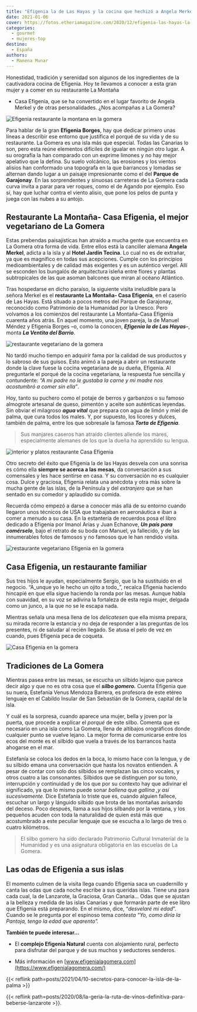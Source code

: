```yaml
---
title: "Efigenia la de Las Hayas y la cocina que hechizó a Angela Merkel en La Gomera"
date: 2021-01-06
cover: https://fotos.etheriamagazine.com/2020/12/efigenia-las-hayas-la-gomera.jpg
categories: 
  - gourmet
  - mujeres-top
destino: 
  - España
authors: 
  - Manena Munar
---
```


Honestidad, tradición y serenidad son algunos de los ingredientes de la cautivadora 
cocina de Efigenia. Hoy te llevamos a conocer a esta gran mujer y a comer en su 
restaurante La Montaña 

- Casa Efigenia, que se ha convertido en el lugar favorito de Angela Merkel y de otras 
personalidades. ¿Nos acompañas a La Gomera? 

![Efigenia restaurante la montana en la gomera](https://fotos.etheriamagazine.com/2020/12/efigenia-las-hayas-la-gomera.jpg "Efigenia Borges, fundadora del © restaurante La Montaña - Casa Efigenia.")

Para hablar de la gran **Efigenia Borges**, hay que dedicar primero unas líneas a 
describir ese entorno que justifica el porqué de su vida y de su restaurante. La Gomera 
es una isla más que especial. Todas las Canarias lo son, pero esta reúne elementos 
difíciles de igualar en ningún otro lugar. A su orografía la han comparado con un 
exprime limones y no hay mejor apelativo que la defina. Su suelo volcánico, las 
erosiones y los vientos alisios han conformado una topografa en la que barrancos y 
lomadas se alternan dando lugar a un paisaje impresionante como el del **Parque de 
Garajonay**. En las sorprendentes y sinuosas carreteras de La Gomera cada curva invita a 
parar para ver roques, como el de Agando por ejemplo. Eso sí, hay que luchar contra el 
viento alisio, que pone los pelos de punta y juega con las nubes a su antojo. 

## Restaurante La Montaña- Casa Efigenia, el mejor vegetariano de La Gomera

Estas prebendas paisajísticas han atraído a mucha gente que encuentra en La Gomera otra 
forma de vida. Entre ellos está la canciller alemana **Angela Merkel**, adicta a la isla 
y al **Hotel Jardín Tecina**. Lo cual no es de extrañar, ya que es magnífico en todas 
sus acepciones. Cumple con los principios medioambientales y de calidad más exigentes y 
es un auténtico vergel. Allí se esconden los bungalós de arquitectura isleña entre 
flores y plantas subtropicales de las que asoman balcones que miran al océano Atlántico. 

Tras hospedarse en dicho paraíso, la siguiente visita ineludible para la señora Merkel 
es el **restaurante La Montaña- Casa Efigenia**, en el caserío de Las Hayas. Está 
situado a pocos metros del Parque de Garajonay, reconocido como Patrimonio de la 
Humanidad por la Unesco. Pero volvamos a los comienzos del restaurante La Montaña-Casa 
Efigenia cuarenta años atrás. En aquel momento, una joven pareja, la de Manuel Méndez y 
Efigenia Borges –o, como la conocen, **_Efigenia la de Las Hayas_**–, monta **_La 
Ventita del Barrio_**. 

![restaurante vegetariano de la gomera](https://fotos.etheriamagazine.com/2020/12/restaurante-vegetariano-la-gomera.jpg "Platos vegetarianos del © restaurante La Montaña- Casa Efigenia.")

No tardó mucho tiempo en adquirir fama por la calidad de sus productos y lo sabroso de 
sus guisos. Esto animó a la pareja a abrir un restaurante donde la clave fuese la cocina 
vegetariana de su dueña, Efigenia. Al preguntarle el porqué de la cocina vegetariana, la 
respuesta fue sencilla y contundente: _“A mi padre no le gustaba la carne y mi madre nos 
acostumbró a comer sin ella”_. 

Hoy, tanto su puchero como el potaje de berros y garbanzos o su famoso almogrote 
artesanal de queso, pimentón y aceite son auténticas leyendas. Sin obviar el milagroso 
**_agua vital_** que prepara con agua de limón y miel de palma, que cura todos los 
males. Y, por supuesto, los licores y dulces, también de palma, entre los que sobresale 
la famosa **_Torta de Efigenia_**. 

> Sus manjares caseros han atraído clientes allende los mares, especialmente alemanes de 
> los que la dueña ha aprendido su lengua. 

![interior y platos restaurante Casa Efigenia](https://fotos.etheriamagazine.com/2020/12/interior-restaurante-efigenia.jpg "Interior del © restaurante La Montaña Casa Efigenia y algunos platos vegetarianos.")

Otro secreto del éxito que Efigenia la de las Hayas desvela con una sonrisa es cómo ella 
**siempre se acerca a las mesas**, da conversación a sus comensales y les hace sentirse 
en casa. Y su conversación no es cualquier cosa. Dulce y graciosa, Efigenia relata una 
anécdota y otra más sobre la mucha gente de las islas, de la Península y del 
_extranjero_ que se han sentado en su comedor y aplaudido su comida. 

Recuerda cómo empezó a darse a conocer más allá de su entorno cuando llegaron unos 
técnicos de USA que trabajaban en aeronáutica e iban a comer a menudo a su casa. En la 
estantería de recuerdos posa el libro dedicado a Efigenia por Imanol Arias y Juan 
Echanove, **_Un país para comérselo_**, bajo el retrato de su boda con Manuel, ya 
fallecido, y de las innumerables fotos de famosos y no famosos que le han rendido 
visita. 

![restaurante vegetariano Efigenia en la gomera](https://fotos.etheriamagazine.com/2020/12/efigenia-restaurante-la-gomera.jpg "© Efigenia Borges, más conocida como Efigenia la de Las Hayas.")

## Casa Efigenia, un restaurante familiar

Sus tres hijos le ayudan, especialmente Sergio, que la ha sustituido en el negocio. 
“A_unque yo le hecho un ojito a todo_”, recalca Efigenia haciendo hincapié en que ella 
sigue haciendo la ronda por las mesas. Aunque habla con suavidad, en su voz se adivina 
la fortaleza de esta regia mujer, delgada como un junco, a la que no se le escapa nada. 

Mientras señala una mesa llena de los _delicatesen_ que ella misma prepara, su mirada 
recorre la estancia y no deja de responder a las preguntas de los presentes, ni de 
saludar al recién llegado. Se atusa el pelo de vez en cuando, pues Efigenia peca de 
coqueta. 

![Casa Efigenia en la gomera](https://fotos.etheriamagazine.com/2020/12/platos-vegetarianos-casa-efigenia.jpg "Los platos vegetarianos de Efigenia han conquistado a personalidades de todo el mundo.")

## Tradiciones de La Gomera

Mientras pasea entre las mesas, se escucha un silbido lejano que parece decir algo y que 
no es otra cosa que el **_silbo gomero._** Cuenta Efigenia que su nuera, Estefanía Venus 
Mendoza Barrera, es profesora de este etéreo lenguaje en el Cabildo Insular de San 
Sebastián de la Gomera, capital de la isla. 

Y cuál es la sorpresa, cuando aparece una mujer, bella y joven por la puerta, que 
procede a explicar el _porqué_ de este silbo. Comenta que es necesario en una isla como 
La Gomera, llena de altibajos orográficos donde cualquier punto se vuelve lejano. La 
mejor forma de comunicarse entre los ecos del monte es el silbido que vuela a través de 
los barrancos hasta ahogarse en el mar. 

Estefanía se coloca los dedos en la boca, lo mismo hace con la lengua, y de su silbido 
emana una conversación que hasta los novatos entienden. A pesar de contar con solo dos 
silbidos se remplazan las cinco vocales, y otros cuatro a las consonantes. Silbidos que 
se distinguen por su tono, interrupción y continuidad y de los que por su contexto hay 
que adivinar el significado, ya que lo mismo puede sonar _ballena_ que _gallina ,_y así 
sucesivamente_._ Dice Estefanía lo triste que es, cuando alguien fallece, escuchar un 
largo y lánguido silbido que brota de las montañas avisando del deceso. Poco después, 
llama a sus hijos silbando por la ventana, y los pequeños acuden con toda la naturalidad 
de quien está más que acostumbrado a este peculiar lenguaje que se escucha a lo largo de 
tres o cuatro kilómetros. 

> El silbo gomero ha sido declarado Patrimonio Cultural Inmaterial de la Humanidad y es 
> una asignatura obligatoria en las escuelas de La Gomera. 

## Las odas de Efigenia a sus islas

El momento culmen de la visita llega cuando Efigenia saca un cuadernillo y canta las 
odas que cada noche escribe a sus queridas islas. Tiene una para cada cual, la de 
Lanzarote, la Graciosa, Gran Canaria… Odas que se ajustan a la belleza y medida de las 
islas Canarias y que formarán parte de ese libro que Efigenia está preparando. En el 
mismo, dice, “_desvelaré mi edad_”. Cuando se le pregunta por el espinoso tema _contesta 
“Yo, como diría la Pantoja, tengo la edad que aparento”._ 

**También te puede interesar...** 

- El **complejo Efigenia Natural** cuenta con alojamiento rural, perfecto para disfrutar 
del parque y de sus muchos y seductores senderos. 

- Más información en [www.efigenialagomera.com](https://www.efigenialagomera.com/) 

{{< reflink path=posts/2021/04/10-secretos-para-conocer-la-isla-de-la-palma >}} 

{{< reflink 
path=posts/2020/08/la-geria-la-ruta-de-vinos-definitiva-para-beberse-lanzarote >}}.
